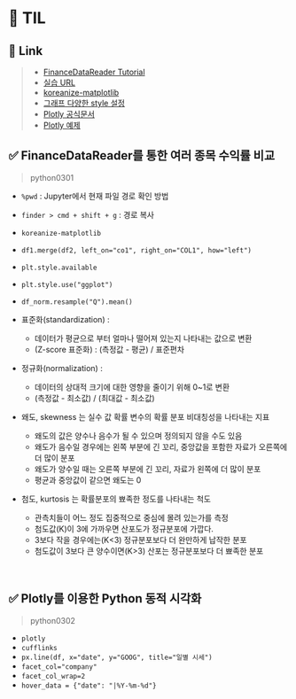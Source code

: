 # 🦁 TIL

## 🔗 Link
> * [FinanceDataReader Tutorial](https://nbviewer.org/github/FinanceData/FinanceDataReader/blob/master/tutorial/FinanceDataReader%20Tutorial%20-%20%EC%97%AC%EB%9F%AC%20%EC%A2%85%EB%AA%A9%EC%9D%98%20%EA%B0%80%EA%B2%A9%EC%9D%84%20%ED%95%9C%EB%B2%88%EC%97%90.ipynb)
> * [실습 URL](http://finance.naver.com/sise/entryJongmok.naver?page=1)
> * [koreanize-matplotlib](https://github.com/ychoi-kr/koreanize-matplotlib) 
> * [그래프 다양한 style 설정](https://matplotlib.org/stable/tutorials/introductory/customizing.html)
> * [Plotly 공식문서](https://plotly.com/python/)
> * [Plotly 예제](https://plotly.com/python/time-series/)


## ✅ FinanceDataReader를 통한 여러 종목 수익률 비교
> python0301


* `%pwd` : Jupyter에서 현재 파일 경로 확인 방법
* `finder > cmd + shift + g` : 경로 복사
* `koreanize-matplotlib`
* `df1.merge(df2, left_on="co1", right_on="COL1", how="left")`
* `plt.style.available`
* `plt.style.use("ggplot")`
* `df_norm.resample("Q").mean()`


* 표준화(standardization) : 
  * 데이터가 평균으로 부터 얼마나 떨어져 있는지 나타내는 값으로 변환
  * (Z-score 표준화) : (측정값 - 평균) / 표준편차
* 정규화(normalization) : 
    * 데이터의 상대적 크기에 대한 영향을 줄이기 위해 0~1로 변환
    * (측정값 - 최소값) / (최대값 - 최소값)



* 왜도, skewness 는 실수 값 확률 변수의 확률 분포 비대칭성을 나타내는 지표 
  * 왜도의 값은 양수나 음수가 될 수 있으며 정의되지 않을 수도 있음
  * 왜도가 음수일 경우에는 왼쪽 부분에 긴 꼬리, 중앙값을 포함한 자료가 오른쪽에 더 많이 분포 
  * 왜도가 양수일 때는 오른쪽 부분에 긴 꼬리, 자료가 왼쪽에 더 많이 분포 
  * 평균과 중앙값이 같으면 왜도는 0


* 첨도, kurtosis 는 확률분포의 뾰족한 정도를 나타내는 척도
  * 관측치들이 어느 정도 집중적으로 중심에 몰려 있는가를 측정 
  * 첨도값(K)이 3에 가까우면 산포도가 정규분포에 가깝다. 
  * 3보다 작을 경우에는(K<3) 정규분포보다 더 완만하게 납작한 분포 
  * 첨도값이 3보다 큰 양수이면(K>3) 산포는 정규분포보다 더 뾰족한 분포


<br>


## ✅ Plotly를 이용한 Python 동적 시각화
> python0302


* `plotly`
* `cufflinks`
* `px.line(df, x="date", y="GOOG", title="일별 시세")`
* `facet_col="company"`
* `facet_col_wrap=2`
* `hover_data = {"date": "|%Y-%m-%d"}`